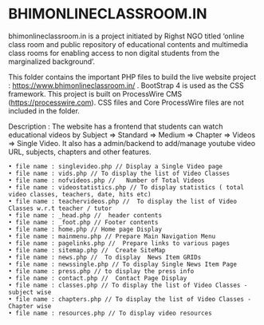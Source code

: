 # BHIMONLINECLASSROOM.IN 
bhimonlineclassroom.in is a project initiated by Righst NGO titled ‘online class room and public repository of educational contents and multimedia class rooms for enabling access to non digital students from the marginalized background’.

This folder contains the important PHP files to build the live website project : https://www.bhimonlineclassroom.in/ .
BootStrap 4 is used as the CSS framework. This project is built on ProcessWire CMS (https://processwire.com). CSS files and Core ProcessWire files are not included in the folder.

Description : The website has a frontend that students can watch educational videos by Subject => Standard => Medium => Chapter => Videos => Single Video.
It also has a  admin/backend to add/manage youtube video URL, subjects, chapters and other features.

    • file name : singlevideo.php // Display a Single Video page  
    • file name : vids.php // To display the list of Video Classes
    • file name : nofvideos.php //   Number of Total Videos
    • file name : videostatistics.php // To display statistics ( total video classes, teachers, date, hits etc)
    • file name : teachervideos.php //  To display the list of Video Classes w.r.t teacher / tutor
    • file name : _head.php //  header contents
    • file name : _foot.php // Footer contents    
    • file name : home.php // Home page Display
    • file name : mainmenu.php // Prepare Main Navigation Menu  
    • file name : pagelinks.php //  Prepare links to various pages 
    • file name : sitemap.php //  Create SiteMap
    • file name : news.php //  To display  News Item GRIDs 
    • file name : newssingle.php // To display Single News Item Page 
    • file name : press.php // to display the press info
    • file name : contact.php //  Contact Page Display
    • file name : classes.php // To display the list of Video Classes - subject wise  
    • file name : chapters.php // To display the list of Video Classes - Chapter wise 
    • file name : resources.php // To display video resources
